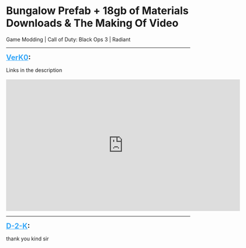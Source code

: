 # Bungalow Prefab + 18gb of Materials Downloads & The Making Of Video
Game Modding | Call of Duty: Black Ops 3 | Radiant

---
<strong style="font-size: 1.4em;"><span style="text-decoration: underline;text-decoration-color: #34a7f9;"><span style="color:#34a7f9;">VerK0</span></span>:</strong>

<p>Links in the description<br /><br /><iframe type="text/html" width="640" height="360" src="https://www.youtube.com/embed/IidJX4qCWUE" frameborder="0"></iframe></p>

---
<strong style="font-size: 1.4em;"><span style="text-decoration: underline;text-decoration-color: #34a7f9;"><span style="color:#34a7f9;">D-2-K</span></span>:</strong>

<p>thank you kind sir</p>
